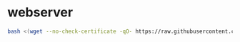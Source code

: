 # webserver

```bash
bash <(wget --no-check-certificate -qO- https://raw.githubusercontent.com/aristosv/webserver/main/01_install)
```
